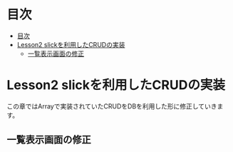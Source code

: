 <a id="markdown-目次" name="目次"></a>
# 目次

<!-- TOC -->

- [目次](#目次)
- [Lesson2 slickを利用したCRUDの実装](#lesson2-slickを利用したcrudの実装)
    - [一覧表示画面の修正](#一覧表示画面の修正)

<!-- /TOC -->

<a id="markdown-lesson2-slickを利用したcrudの実装" name="lesson2-slickを利用したcrudの実装"></a>
# Lesson2 slickを利用したCRUDの実装

この章ではArrayで実装されていたCRUDをDBを利用した形に修正していきます。  

<a id="markdown-一覧表示画面の修正" name="一覧表示画面の修正"></a>
## 一覧表示画面の修正

